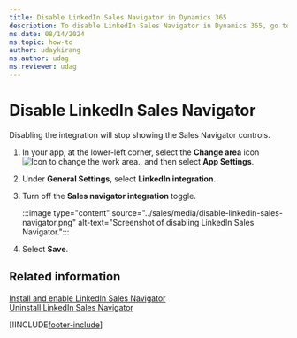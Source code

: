 ```yaml
---
title: Disable LinkedIn Sales Navigator in Dynamics 365
description: To disable LinkedIn Sales Navigator in Dynamics 365, go to Advanced Setting, select LinkedIn Sales Navigator, and turn off the integration.
ms.date: 08/14/2024
ms.topic: how-to
author: udaykirang
ms.author: udag
ms.reviewer: udag
---
```


# Disable LinkedIn Sales Navigator

Disabling the integration will stop showing the Sales Navigator controls.

1. In your app, at the lower-left corner, select the **Change area** icon ![Icon to change the work area.](media/change-area-icon.png "Icon to change the work area"), and then select **App Settings**.  

1.	Under **General Settings**, select **LinkedIn integration**.  

1. Turn off the **Sales navigator integration** toggle.

    :::image type="content" source="../sales/media/disable-linkedin-sales-navigator.png" alt-text="Screenshot of disabling LinkedIn Sales Navigator.":::

1. Select **Save**.

## Related information

[Install and enable LinkedIn Sales Navigator](install-sales-navigator.md)  
[Uninstall LinkedIn Sales Navigator](uninstall-sales-navigator.md)

[!INCLUDE[footer-include](../includes/footer-banner.md)]

